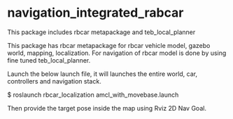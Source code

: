 # navigation_integrated_rabcar
This package includes rbcar metapackage and teb_local_planner


This package has rbcar metapackage for rbcar vehicle model, gazebo world, mapping, localization. For navigation of rbcar model is done by using fine tuned teb_local_planner.

Launch the below launch file, it will launches the entire world, car, controllers and navigation stack.

$ roslaunch rbcar_localization amcl_with_movebase.launch

Then provide the target pose inside the map using Rviz 2D Nav Goal.
